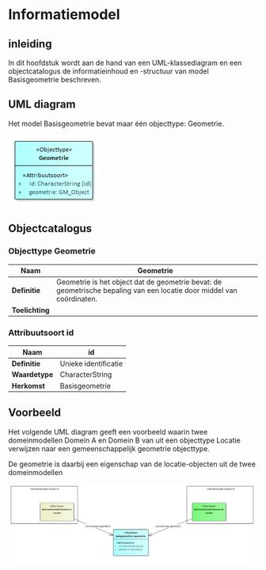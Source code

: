 Informatiemodel
===============

inleiding
---------

In dit hoofdstuk wordt aan de hand van een UML-klassediagram en een
objectcatalogus de informatieinhoud en -structuur van model Basisgeometrie
beschreven.

UML diagram
-----------

Het model Basisgeometrie bevat maar één objecttype: Geometrie.

![](media/08c2410e547ea84dffd54de92207e157.png)

Objectcatalogus
---------------

### Objecttype Geometrie

| **Naam**        | Geometrie                                                                                                             |
|-----------------|-----------------------------------------------------------------------------------------------------------------------|
| **Definitie**   | Geometrie is het object dat de geometrie bevat: de geometrische bepaling van een locatie door middel van coördinaten. |
| **Toelichting** |                                                                                                                       |

### Attribuutsoort id

| **Naam**       | id                   |
|----------------|----------------------|
| **Definitie**  | Unieke identificatie |
| **Waardetype** | CharacterString      |
| **Herkomst**   | Basisgeometrie       |

Voorbeeld
---------

Het volgende UML diagram geeft een voorbeeld waarin twee domeinmodellen Domein A
en Domein B van uit een objecttype Locatie verwijzen naar een gemeenschappelijk
geometrie objecttype.

De geometrie is daarbij een eigenschap van de locatie-objecten uit de twee
domeinmodellen

![](media/993851cfd8bf71ccce3586e572986592.png)
